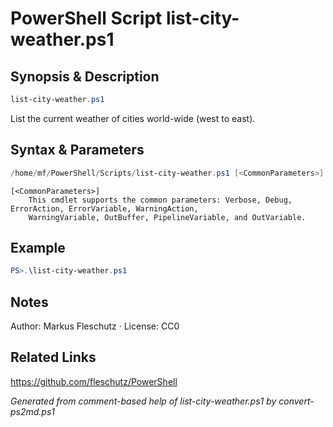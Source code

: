# PowerShell Script list-city-weather.ps1

## Synopsis & Description
```powershell
list-city-weather.ps1
```

List the current weather of cities world-wide (west to east).

## Syntax & Parameters
```powershell
/home/mf/PowerShell/Scripts/list-city-weather.ps1 [<CommonParameters>]
```

```
[<CommonParameters>]
    This cmdlet supports the common parameters: Verbose, Debug, ErrorAction, ErrorVariable, WarningAction, 
    WarningVariable, OutBuffer, PipelineVariable, and OutVariable.
```

## Example
```powershell
PS>.\list-city-weather.ps1
```


## Notes
Author: Markus Fleschutz · License: CC0

## Related Links
https://github.com/fleschutz/PowerShell

*Generated from comment-based help of list-city-weather.ps1 by convert-ps2md.ps1*
